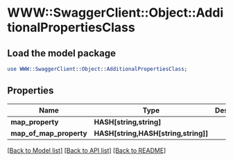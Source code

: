 # WWW::SwaggerClient::Object::AdditionalPropertiesClass

## Load the model package
```perl
use WWW::SwaggerClient::Object::AdditionalPropertiesClass;
```

## Properties
Name | Type | Description | Notes
------------ | ------------- | ------------- | -------------
**map_property** | **HASH[string,string]** |  | [optional] 
**map_of_map_property** | **HASH[string,HASH[string,string]]** |  | [optional] 

[[Back to Model list]](../README.md#documentation-for-models) [[Back to API list]](../README.md#documentation-for-api-endpoints) [[Back to README]](../README.md)


